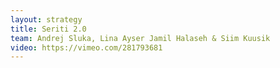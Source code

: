 ```yaml
---
layout: strategy
title: Seriti 2.0
team: Andrej Sluka, Lina Ayser Jamil Halaseh & Siim Kuusik
video: https://vimeo.com/281793681
---
```

